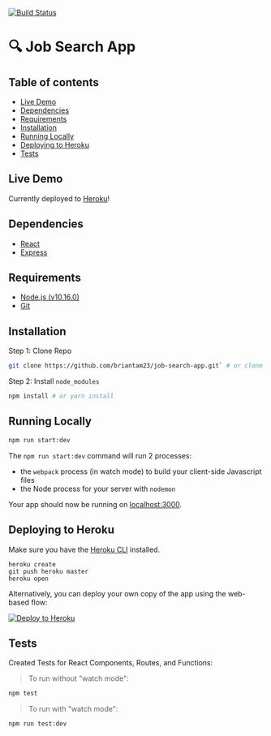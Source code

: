[![Build Status](https://travis-ci.com/briantam23/job-search-app.svg?token=qfoyGnbzJbjd9K4Z3Dnz&branch=master)](https://travis-ci.com/briantam23/job-search-app)


# 🔍 Job Search App

## Table of contents
* [Live Demo](#live-demo)
* [Dependencies](#dependencies)
* [Requirements](#requirements)
* [Installation](#installation)
* [Running Locally](#running-locally)
* [Deploying to Heroku](#deploying-to-heroku)
* [Tests](#tests)

## Live Demo

Currently deployed to [Heroku](https://job-search.herokuapp.com/)!

## Dependencies

* [React](https://reactjs.org)
* [Express](https://expressjs.com)

## Requirements

* [Node.js (v10.16.0)](https://nodejs.org/en/)
* [Git](https://git-scm.com/downloads)

## Installation

Step 1: Clone Repo
```sh
git clone https://github.com/briantam23/job-search-app.git` # or clone your own fork
```

Step 2: Install `node_modules`
```sh
npm install # or yarn install
```

## Running Locally

```sh
npm run start:dev
```

The `npm run start:dev` command will run 2 processes:
* the `webpack` process (in watch mode) to build your client-side Javascript files
* the Node process for your server with `nodemon`

Your app should now be running on [localhost:3000](http://localhost:3000).

## Deploying to Heroku

Make sure you have the [Heroku CLI](https://devcenter.heroku.com/articles/heroku-cli) installed.

```
heroku create
git push heroku master
heroku open
```

Alternatively, you can deploy your own copy of the app using the web-based flow:

[![Deploy to Heroku](https://www.herokucdn.com/deploy/button.png)](https://heroku.com/deploy)

## Tests

Created Tests for React Components, Routes, and Functions:

> To run without "watch mode": 
```sh
npm test
``` 

> To run with "watch mode":
```sh
npm run test:dev
```
